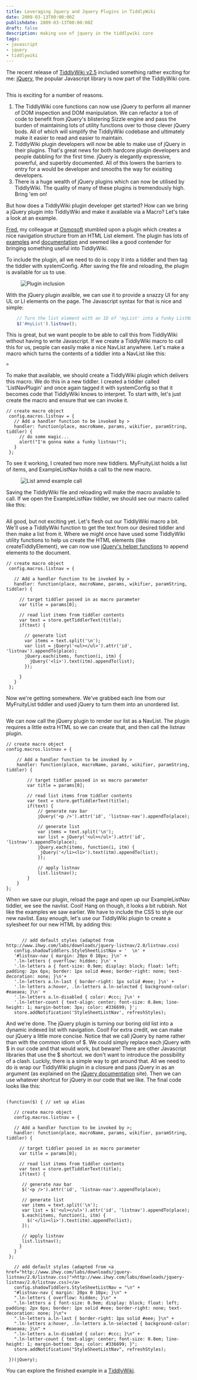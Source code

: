 ```yaml
---
title: Leveraging Jquery and Jquery Plugins in TiddlyWiki
date: 2009-03-13T00:00:00Z
publishdate: 2009-03-13T00:00:00Z
draft: false
description: making use of jquery in the tiddlywiki core
tags:
- javascript
- jquery
- tiddlywiki
---
```


The recent release of <a href="http://tiddlywiki.com/">TiddlyWiki v2.5</a> included something rather exciting for me: <a href="http://jquery.com">jQuery</a>, the popular Javascript library is now part of the TiddlyWiki core.

<img src="/images/jquery-logo-large.jpg" alt=""></figure>
<!--more-->



<p>This is exciting for a number of reasons.</p>
<ol>
    <li>The TiddlyWiki core functions can now use jQuery to perform all manner of DOM inspection and DOM manipulation.  We can refactor a ton of code to benefit from jQuery's blistering Sizzle engine and pass the burden of maintaining lots of utility functions over to those clever jQuery bods. All of which will simplify the TiddlyWiki codebase and ultimately make it easier to read and easier to maintain.</li>
    <li>TiddlyWiki plugin developers will now be able to make use of jQuery in their plugins. That's great news for both hardcore plugin developers and people dabbling for the first time.  jQuery is elegantly expressive, powerful, and superbly documented.  All of this lowers the barriers to entry for a would be developer and smooths the way for exisiting developers.</li>
    <li>There is a huge wealth of jQuery plugins which can now be utilised by TiddlyWiki.  The quality of many of these plugins is tremendously high. Bring 'em on!</li>
</ol>
<p>
    But how does a TiddlyWiki plugin developer get started? How can we bring a jQuery plugin into TiddlyWiki and make it available via a Macro?  Let's take a look at an example.
</p>
<p>
    <a href="http://fnd.lewcid.org/blog/" title="FND's Blag: Just Another Personal Wobsite">Fred</a>, my colleague at <a href="http://osmosoft.com/" title="osmosoft - open source applications from BT">Osmosoft</a> stumbled upon a plugin which creates a nice navigation structure from an HTML List element.  The plugin has lots of <a href="http://www.ihwy.com/Labs/Demos/Current/jquery-listnav-plugin.aspx" title="ListNav plugin examples">examples</a> and <a href="http://www.ihwy.com/Labs/jquery-listnav-plugin.aspx" title="jQuery listnav plugin - Javascript list navigation control">documentation</a> and seemed like a good contender for bringing something useful into TiddlyWiki.
</p>
<p>
    To include the plugin, all we need to do is copy it into a tiddler and then tag the tiddler with systemConfig. After saving the file and reloading, the plugin is available for us to use.
</p>
<figure><img alt="Plugin inclusion" src="/images/plugin_inclusion.jpg" /></figure>
<p>
    With the jQuery plugin availble, we can use it to provide a snazzy UI for any UL or LI elements on the page. The Javascript syntax for that is nice and simple:
</p>

``` js
    // Turn the list element with an ID of 'myList' into a funky ListNav
    $('#myList').listnav();
```

<p>
     This is great, but we want people to be able to call this from TiddlyWiki without having to write Javascript. If we create a TiddlyWiki macro to call this for us, people can easily make a nice NavList anywhere. Let's make a macro which turns the contents of a tiddler into a NavList like this:
</p>


```
>
```


<p>
    To make that available, we should create a TiddlyWiki plugin which delivers this macro. We do this in a new tiddler.  I created a tiddler called 'ListNavPlugin' and once again tagged it with systemConfig so that it becomes code that TiddlyWiki knows to interpret. To start with, let's just create the macro and ensure that we can invoke it.
</p>

```
// create macro object
 config.macros.listnav = {
   // Add a handler function to be invoked by >
   handler: function(place, macroName, params, wikifier, paramString, tiddler) {
     // do some magic...
     alert("I'm gonna make a funky listnav!");
   }
 };
```

<p>
    To see it working, I created two more new tiddlers. MyFruityList holds a list of items, and ExampleListNav holds a call to the new macro.
</p>
<figure><img alt="List amnd example call" src="/images/list-and-example-call.jpg" /></figure>
<p>
     Saving the TiddlyWiki file and reloading will make the macro available to call. If we open the ExampleListNav tiddler, we should see our macro called like this:
</p>
<figure><img alt="" src="/images/macro-called-1.jpg" /></figure>
<p>
    All good, but not exciting yet. Let's flesh out our TiddlyWiki macro a bit.  We'll use a TiddlyWiki function to get the text from our desired tiddler and then make a list from it.  Where we might once have used some TiddlyWiki utility functions to help us create the HTML elements (like createTiddlyElement), we can now use <a href="http://docs.jquery.com/Manipulation">jQuery's helper functions</a> to append elements to the document.
</p>

```
// create macro object
 config.macros.listnav = {

   // Add a handler function to be invoked by >
   handler: function(place, macroName, params, wikifier, paramString, tiddler) {

     // target tiddler passed in as macro parameter
     var title = params[0];

     // read list items from tiddler contents
     var text = store.getTiddlerText(title);
     if(text) {

       // generate list
       var items = text.split('\n');
       var list = jQuery('<ul></ul>').attr('id', 'listnav').appendTo(place);
       jQuery.each(items, function(i, itm) {
         jQuery('<li>').text(itm).appendTo(list);
       });

     }
   }
 };
```

<p>
    Now we're getting somewhere. We've grabbed each line from our MyFruityList tiddler and used jQuery to turn them into an unordered list.
</p>
<figure><img alt="" src="/images/example-list-created.jpg" /></figure>
<p>
    We can now call the jQuery plugin to render our list as a NavList. The plugin requires a little extra HTML so we can create that, and then call the listnav plugin.
</p>


```
// create macro object
config.macros.listnav = {

    // Add a handler function to be invoked by >
    handler: function(place, macroName, params, wikifier, paramString, tiddler) {

        // target tiddler passed in as macro parameter
        var title = params[0];

        // read list items from tiddler contents
        var text = store.getTiddlerText(title);
        if(text) {
            // generate nav bar
            jQuery('<p />').attr('id', 'listnav-nav').appendTo(place);

            // generate list
            var items = text.split('\n');
            var list = jQuery('<ul></ul>').attr('id', 'listnav').appendTo(place);
            jQuery.each(items, function(i, itm) {
             jQuery('</li><li>').text(itm).appendTo(list);
            });

            // apply listnav
            list.listnav();
        }
    }
};
```




<p>
    When we save our plugin, reload the page and open up our ExampleListNav tiddler, we see the navlist. Cool! Hang on though, it looks a bit rubbish. Not like the examples we saw earlier.  We have to include the CSS to style our new navlist.  Easy enough, let's use our TiddlyWiki plugin to create a sylesheet for our new HTML by adding this:
</p>

```

      // add default styles (adapted from http://www.ihwy.com/labs/downloads/jquery-listnav/2.0/listnav.css)
   config.shadowTiddlers.StyleSheetListNav = '  \n' +
   '#listnav-nav { margin: 20px 0 10px; }\n' +
   '.ln-letters { overflow: hidden; }\n' +
   '.ln-letters a { font-size: 0.9em; display: block; float: left; padding: 2px 6px; border: 1px solid #eee; border-right: none; text-decoration: none; }\n'+
   '.ln-letters a.ln-last { border-right: 1px solid #eee; }\n' +
   '.ln-letters a:hover, .ln-letters a.ln-selected { background-color: #eaeaea; }\n' +
   '.ln-letters a.ln-disabled { color: #ccc; }\n' +
   '.ln-letter-count { text-align: center; font-size: 0.8em; line-height: 1; margin-bottom: 3px; color: #336699; }';
   store.addNotification('StyleSheetListNav', refreshStyles);

```

<p>
    And we're done.  The jQuery plugin is turning our boring old list into a dynamic indexed list with navigation. Cool!  For extra credit, we can make our jQuery a little more concise. Notice that we call jQuery by name rather than with the common idiom of $.  We could simply replace each jQuery with $ in our code and that would work, but beware!  There are other Javascript libraries that use the $ shortcut.  we don't want to introduce the possibility of a clash.  Luckily, there is a simple way to get around that.  All we need to do is wrap our TiddlyWiki plugin in a closure and pass jQuery in as an argument (as explained on the <a href="http://docs.jquery.com/Plugins/Authoring#Custom_Alias_in_plugin_code" title="Plugins/Authoring - jQuery JavaScript Library">jQuery documentation</a> site).  Then we can use whatever shortcut for jQuery in our code that we like.  The final code looks like this:
</p>

```

(function($) { // set up alias

   // create macro object
   config.macros.listnav = {

   // Add a handler function to be invoked by >;
   handler: function(place, macroName, params, wikifier, paramString, tiddler) {

     // target tiddler passed in as macro parameter
     var title = params[0];

     // read list items from tiddler contents
     var text = store.getTiddlerText(title);
     if(text) {

      // generate nav bar
      $('<p />').attr('id', 'listnav-nav').appendTo(place);

      // generate list
      var items = text.split('\n');
      var list = $('<ul></ul>').attr('id', 'listnav').appendTo(place);
      $.each(items, function(i, itm) {
        $('</li><li>').text(itm).appendTo(list);
      });

      // apply listnav
      list.listnav();
     }
   }
 };

   // add default styles (adapted from <a href="http://www.ihwy.com/labs/downloads/jquery-listnav/2.0/listnav.css)">http://www.ihwy.com/labs/downloads/jquery-listnav/2.0/listnav.css)</a>
   config.shadowTiddlers.StyleSheetListNav = "\n" +
   "#listnav-nav { margin: 20px 0 10px; }\n" +
   ".ln-letters { overflow: hidden; }\n" +
   ".ln-letters a { font-size: 0.9em; display: block; float: left; padding: 2px 6px; border: 1px solid #eee; border-right: none; text-decoration: none; }\n"+
   ".ln-letters a.ln-last { border-right: 1px solid #eee; }\n" +
   ".ln-letters a:hover, .ln-letters a.ln-selected { background-color: #eaeaea; }\n" +
   ".ln-letters a.ln-disabled { color: #ccc; }\n" +
   ".ln-letter-count { text-align: center; font-size: 0.8em; line-height: 1; margin-bottom: 3px; color: #336699; }";
   store.addNotification("StyleSheetListNav", refreshStyles);

 })(jQuery);

```

<p>
    You can explore the finished example in a <a href="http://static.hawksworx.com/listnavplugin.html" title="ListNavPlugin example TiddlyWiki"> TiddlyWiki</a>.
</p>
